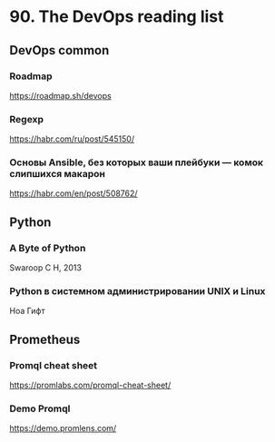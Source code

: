 # 90. The DevOps reading list
## DevOps common
### Roadmap
https://roadmap.sh/devops
### Regexp
https://habr.com/ru/post/545150/
### Основы Ansible, без которых ваши плейбуки — комок слипшихся макарон
https://habr.com/en/post/508762/

## Python
### A Byte of Python
Swaroop C H, 2013
### Python в системном администрировании UNIX и Linux
Ноа Гифт

## Prometheus
### Promql cheat sheet
https://promlabs.com/promql-cheat-sheet/
### Demo Promql 
https://demo.promlens.com/
